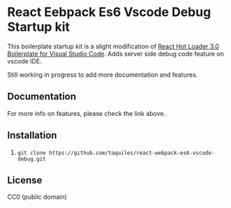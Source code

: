 
# React Eebpack Es6 Vscode Debug Startup kit

This boilerplate startup kit is a slight modification of [React Hot Loader 3.0 Boilerplate for Visual Studio Code](https://github.com/skolmer/react-hot-boilerplate-vscode).
Adds server side debug code feature on vscode IDE. 

Still working in progress to add more documentation and features.

## Documentation

For more info on features, please check the link above.

## Installation

1.   `git clone https://github.com/taquiles/react-webpack-es6-vscode-debug.git`

## License

CC0 (public domain)

